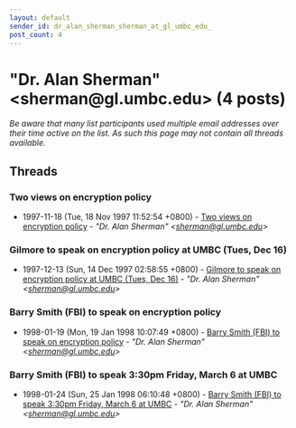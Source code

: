 ```yaml
---
layout: default
sender_id: dr_alan_sherman_sherman_at_gl_umbc_edu_
post_count: 4
---
```


# "Dr. Alan Sherman" <sherman<span>@</span>gl.umbc.edu> (4 posts)

_Be aware that many list participants used multiple email addresses over their time active on the list. As such this page may not contain all threads available._

## Threads

### Two views on encryption policy
+ 1997-11-18 (Tue, 18 Nov 1997 11:52:54 +0800) - [Two views on encryption policy](/archive/1997/11/2fb0d420d92a8374075e2b24e585cf1fde74f33876ca6288865217e97f16fae1) - _"Dr. Alan Sherman" \<sherman@gl.umbc.edu\>_

### Gilmore to speak on encryption policy at UMBC (Tues, Dec 16)
+ 1997-12-13 (Sun, 14 Dec 1997 02:58:55 +0800) - [Gilmore to speak on encryption policy at UMBC (Tues, Dec 16)](/archive/1997/12/ca745ff0d101bc23a8d61d5f509d11e6ec1c505143a65e0dc66b1c611038cee8) - _"Dr. Alan Sherman" \<sherman@gl.umbc.edu\>_

### Barry Smith (FBI) to speak on encryption policy
+ 1998-01-19 (Mon, 19 Jan 1998 10:07:49 +0800) - [Barry Smith (FBI) to speak on encryption policy](/archive/1998/01/3a89ac66e2f24860759cebc9943e9a1503294f0c23dc3f3944df6d9517bf7b79) - _"Dr. Alan Sherman" \<sherman@gl.umbc.edu\>_

### Barry Smith (FBI) to speak 3:30pm Friday, March 6 at UMBC
+ 1998-01-24 (Sun, 25 Jan 1998 06:10:48 +0800) - [Barry Smith (FBI) to speak 3:30pm Friday, March 6 at UMBC](/archive/1998/01/7b09b75d04e641f5dffd89343623a87dc01c8a60c96f03ac904a8f7ab49e97ca) - _"Dr. Alan Sherman" \<sherman@gl.umbc.edu\>_

